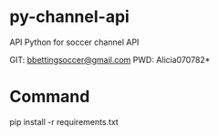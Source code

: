 # py-channel-api
API Python for soccer channel API

GIT: bbettingsoccer@gmail.com
PWD: Alicia070782*

# Command
pip install -r requirements.txt